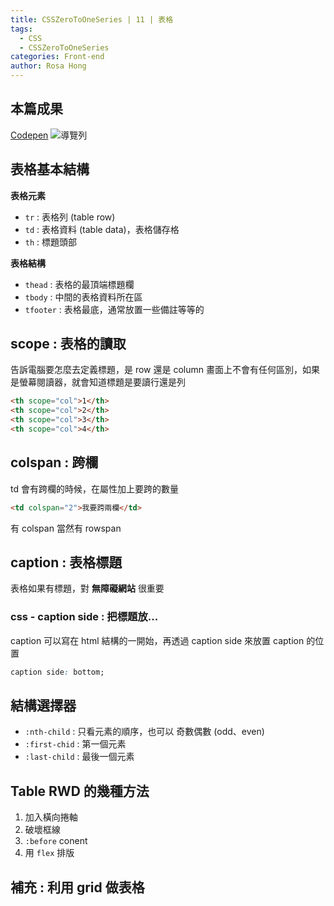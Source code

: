 ```yaml
---
title: CSSZeroToOneSeries | 11 | 表格
tags:
  - CSS
  - CSSZeroToOneSeries
categories: Front-end
author: Rosa Hong
---
```


## 本篇成果
[Codepen](https://codepen.io/shan473/pen/dyZQqKm?editors=0100)
![導覽列](https://dsm01pap006files.storage.live.com/y4m9T4H16Ta75kDzYcQq5DvDiixK4mUT7-zgyeMbwFltHZbFafI5uejyNEI2PKXuVsHwbitph6KpHB-W1twOqWHvFYJXV0ZHqpaK31pEbAbsnH7ffzVJrY4jCn-DQT8BuQlWSI7mhiwxpMOte8vgXL82SlBMc9CDVnRs4GQaX5zSfAIPFEVdD6wo429FOHMt4kh?width=1024&height=133&cropmode=none)

## 表格基本結構
**表格元素**
- `tr` : 表格列 (table row)
- `td` : 表格資料 (table data)，表格儲存格
- `th` : 標題頭部 

**表格結構**
- `thead` : 表格的最頂端標題欄
- `tbody` : 中間的表格資料所在區
- `tfooter` : 表格最底，通常放置一些備註等等的

## scope : 表格的讀取
告訴電腦要怎麼去定義標題，是 row 還是 column
畫面上不會有任何區別，如果是螢幕閱讀器，就會知道標題是要讀行還是列

```html
<th scope="col">1</th>
<th scope="col">2</th>
<th scope="col">3</th>
<th scope="col">4</th>
```

## colspan : 跨欄
td 會有跨欄的時候，在屬性加上要跨的數量

```html
<td colspan="2">我要跨兩欄</td>
```
有 colspan 當然有 rowspan

## caption : 表格標題
表格如果有標題，對 **無障礙網站** 很重要

### css - caption side : 把標題放...
caption 可以寫在 html 結構的一開始，再透過 caption side 來放置 caption 的位置

```css
caption side: bottom;
```

## 結構選擇器
- `:nth-child` : 只看元素的順序，也可以 奇數偶數 (odd、even)
- `:first-chid` : 第一個元素
- `:last-child` : 最後一個元素

## Table RWD 的幾種方法
1. 加入橫向捲軸
2. 破壞框線
3. `:before` conent 
4. 用 `flex` 排版

## 補充 : 利用 grid 做表格